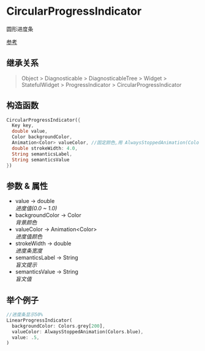 # CircularProgressIndicator

圆形进度条

[参考](https://api.flutter.dev/flutter/material/CircularProgressIndicator-class.html)

## 继承关系

> Object > Diagnosticable > DiagnosticableTree > Widget > StatefulWidget > ProgressIndicator > CircularProgressIndicator

## 构造函数

```dart
CircularProgressIndicator({
  Key key,
  double value,
  Color backgroundColor,
  Animation<Color> valueColor, //固定颜色,用 AlwaysStoppedAnimation(Colors color)
  double strokeWidth: 4.0,
  String semanticsLabel,
  String semanticsValue
})
```

## 参数 & 属性

- value → double  
  *进度值(0.0 ~ 1.0)*
- backgroundColor → Color  
  *背景颜色*
- valueColor → Animation\<Color>  
  *进度值颜色*
- strokeWidth → double  
  *进度条宽度*
- semanticsLabel → String  
  *盲文提示*
- semanticsValue → String  
  *盲文值*

## 举个例子

```dart
//进度条显示50%
LinearProgressIndicator(
  backgroundColor: Colors.grey[200],
  valueColor: AlwaysStoppedAnimation(Colors.blue),
  value: .5,
)
```

